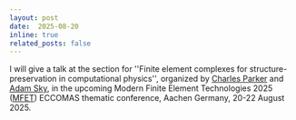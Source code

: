 ```yaml
---
layout: post
date:  2025-08-20
inline: true
related_posts: false
---
```


I will give a talk at the section for ''Finite element complexes for structure-preservation in computational physics'', organized by [Charles Parker](https://www.maths.ox.ac.uk/people/charles.parker) and [Adam Sky](https://scholar.google.com/citations?user=TEMr1WYAAAAJ&hl=en), in the upcoming Modern Finite Element Technologies 2025 ([MFET](https://mfet2025.de)) ECCOMAS thematic conference, Aachen Germany, 20-22 August 2025. 
